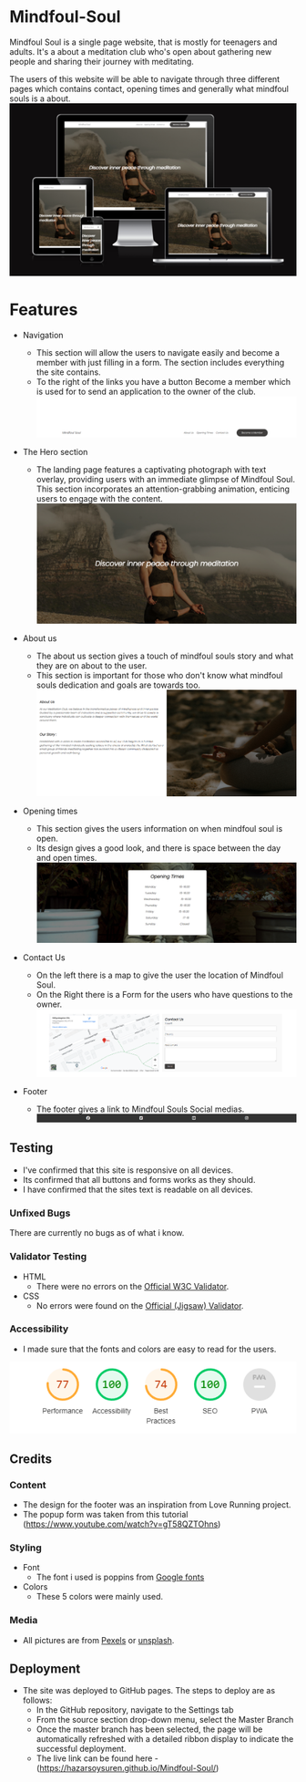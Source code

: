 # Mindfoul-Soul
Mindfoul Soul is a single page website, that is mostly for teenagers and adults. It's a about a meditation club who's open about gathering new people and sharing their journey with meditating.

The users of this website will be able to navigate through three different pages which contains contact, opening times and generally what mindfoul souls is a about.
![Image of the am i responsive](https://github.com/Hazarsoysuren/Mindfoul-Soul/blob/main/assets/images/responsiveimg.png?raw=true)

# Features
- Navigation
    - This section will allow the users to navigate easily and become a member with just filling in a form. The section includes everything the site contains.
    - To the right of the links you have a button Become a member which is used for to send an application to the owner of the club.
  ![Image of the navbar](https://github.com/Hazarsoysuren/Mindfoul-Soul/blob/main/assets/images/navbar.png?raw=true)


- The Hero section
 
     - The landing page features a captivating photograph with text overlay, providing users with an immediate glimpse of Mindfoul Soul. This section incorporates an attention-grabbing animation, enticing users to engage with the content.
  ![Image of the hero](https://github.com/Hazarsoysuren/Mindfoul-Soul/blob/main/assets/images/hero.png?raw=true)


- About us
   - The about us section gives a touch of mindfoul souls story and what they are on about to the user.
   - This section is important for those who don't know what mindfoul souls dedication and goals are towards too.
 ![Image of the about us](https://github.com/Hazarsoysuren/Mindfoul-Soul/blob/main/assets/images/aboutus.png?raw=true)


- Opening times
   - This section gives the users information on when mindfoul soul is open.
   - Its design gives a good look, and there is space between the day and open times.
 ![Image of the opening times](https://github.com/Hazarsoysuren/Mindfoul-Soul/blob/main/assets/images/opentimes.png?raw=true)


- Contact Us
   - On the left there is a map to give the user the location of Mindfoul Soul.
   - On the Right there is a Form for the users who have questions to the owner.
 ![Image of the contact us](https://github.com/Hazarsoysuren/Mindfoul-Soul/blob/main/assets/images/contact-us.png?raw=true)


- Footer
   - The footer gives a link to Mindfoul Souls Social medias. 
 ![Image of the footer](https://github.com/Hazarsoysuren/Mindfoul-Soul/blob/main/assets/images/footer.png?raw=true)





## Testing
- I've confirmed that this site is responsive on all devices.
- Its confirmed that all buttons and forms works as they should.
- I have confirmed that the sites text is readable on all devices.

### Unfixed Bugs
There are currently no bugs as of what i know.

### Validator Testing
- HTML
   - There were no errors on the [Official W3C Validator](https://validator.w3.org).
- CSS
   - No errors were found on the [Official (Jigsaw) Validator](https://jigsaw.w3.org/css-validator/).
### Accessibility
 - I made sure that the fonts and colors are easy to read for the users.

![Image of the colors](https://github.com/Hazarsoysuren/Mindfoul-Soul/blob/main/assets/images/performance.png?raw=true)

## Credits
### Content
- The design for the footer was an inspiration from Love Running project.
- The popup form was taken from this tutorial (https://www.youtube.com/watch?v=gT58QZTOhns)
### Styling
- Font
    - The font i used is poppins from [Google fonts](https://fonts.google.com)
- Colors
    - These 5 colors were mainly used.
### Media 
- All pictures are from [Pexels](https://www.pexels.com) or [unsplash](https://unsplash.com).
## Deployment
- The site was deployed to GitHub pages. The steps to deploy are as follows:
    - In the GitHub repository, navigate to the Settings tab
    - From the source section drop-down menu, select the Master Branch
    - Once the master branch has been selected, the page will be automatically refreshed with a detailed ribbon display to indicate the successful deployment.
    - The live link can be found here - (https://hazarsoysuren.github.io/Mindfoul-Soul/)